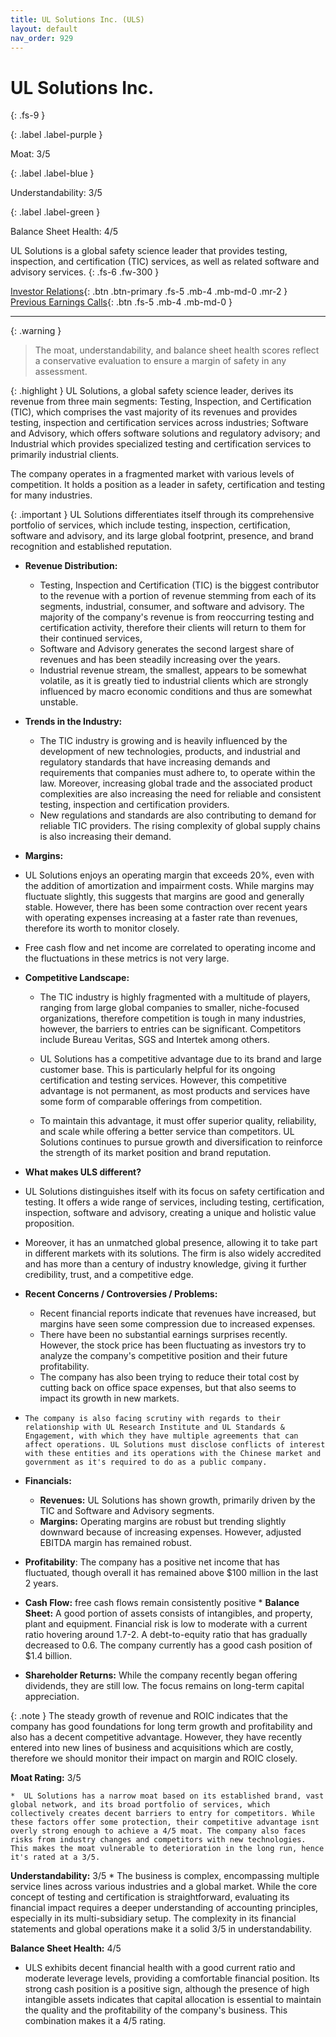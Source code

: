 ```yaml
---
title: UL Solutions Inc. (ULS)
layout: default
nav_order: 929
---
```


# UL Solutions Inc.
{: .fs-9 }

{: .label .label-purple }

Moat: 3/5

{: .label .label-blue }

Understandability: 3/5

{: .label .label-green }

Balance Sheet Health: 4/5

UL Solutions is a global safety science leader that provides testing, inspection, and certification (TIC) services, as well as related software and advisory services.
{: .fs-6 .fw-300 }

[Investor Relations](https://www.google.com/search?q=ULS+investor+relations){: .btn .btn-primary .fs-5 .mb-4 .mb-md-0 .mr-2 }
[Previous Earnings Calls](https://discountingcashflows.com/company/ULS/transcripts/){: .btn .fs-5 .mb-4 .mb-md-0 }

---

{: .warning }
>The moat, understandability, and balance sheet health scores reflect a conservative evaluation to ensure a margin of safety in any assessment.



{: .highlight }
UL Solutions, a global safety science leader, derives its revenue from three main segments: Testing, Inspection, and Certification (TIC), which comprises the vast majority of its revenues and provides testing, inspection and certification services across industries; Software and Advisory, which offers software solutions and regulatory advisory; and Industrial which provides specialized testing and certification services to primarily industrial clients.

The company operates in a fragmented market with various levels of competition. It holds a position as a leader in safety, certification and testing for many industries.

{: .important }
UL Solutions differentiates itself through its comprehensive portfolio of services, which include testing, inspection, certification, software and advisory, and its large global footprint, presence, and brand recognition and established reputation.

*   **Revenue Distribution:**

    *   Testing, Inspection and Certification (TIC) is the biggest contributor to the revenue with a portion of revenue stemming from each of its segments, industrial, consumer, and software and advisory. The majority of the company's revenue is from reoccurring testing and certification activity, therefore their clients will return to them for their continued services,
    *   Software and Advisory generates the second largest share of revenues and has been steadily increasing over the years.
    *  Industrial revenue stream, the smallest, appears to be somewhat volatile, as it is greatly tied to industrial clients which are strongly influenced by macro economic conditions and thus are somewhat unstable.
*   **Trends in the Industry:**

    *  The TIC industry is growing and is heavily influenced by the development of new technologies, products, and industrial and regulatory standards that have increasing demands and requirements that companies must adhere to, to operate within the law. Moreover, increasing global trade and the associated product complexities are also increasing the need for reliable and consistent testing, inspection and certification providers. 
    *   New regulations and standards are also contributing to demand for reliable TIC providers. The rising complexity of global supply chains is also increasing their demand. 
*   **Margins:**

  *   UL Solutions enjoys an operating margin that exceeds 20%, even with the addition of amortization and impairment costs. While margins may fluctuate slightly, this suggests that margins are good and generally stable. However, there has been some contraction over recent years with operating expenses increasing at a faster rate than revenues, therefore its worth to monitor closely. 

  *  Free cash flow and net income are correlated to operating income and the fluctuations in these metrics is not very large. 
*   **Competitive Landscape:**

    *   The TIC industry is highly fragmented with a multitude of players, ranging from large global companies to smaller, niche-focused organizations, therefore competition is tough in many industries, however, the barriers to entries can be significant. Competitors include Bureau Veritas, SGS and Intertek among others.

    *   UL Solutions has a competitive advantage due to its brand and large customer base. This is particularly helpful for its ongoing certification and testing services. However, this competitive advantage is not permanent, as most products and services have some form of comparable offerings from competition.
    *   To maintain this advantage, it must offer superior quality, reliability, and scale while offering a better service than competitors. UL Solutions continues to pursue growth and diversification to reinforce the strength of its market position and brand reputation.
*   **What makes ULS different?**

  *   UL Solutions distinguishes itself with its focus on safety certification and testing. It offers a wide range of services, including testing, certification, inspection, software and advisory, creating a unique and holistic value proposition.
  *  Moreover, it has an unmatched global presence, allowing it to take part in different markets with its solutions. The firm is also widely accredited and has more than a century of industry knowledge, giving it further credibility, trust, and a competitive edge.

    

*   **Recent Concerns / Controversies / Problems:**

    *   Recent financial reports indicate that revenues have increased, but margins have seen some compression due to increased expenses. 
    *    There have been no substantial earnings surprises recently. However, the stock price has been fluctuating as investors try to analyze the company's competitive position and their future profitability. 
    *    The company has also been trying to reduce their total cost by cutting back on office space expenses, but that also seems to impact its growth in new markets.
   *     The company is also facing scrutiny with regards to their relationship with UL Research Institute and UL Standards & Engagement, with which they have multiple agreements that can affect operations. UL Solutions must disclose conflicts of interest with these entities and its operations with the Chinese market and government as it's required to do as a public company.
*   **Financials:**
    *   **Revenues:** UL Solutions has shown growth, primarily driven by the TIC and Software and Advisory segments.
    *   **Margins:** Operating margins are robust but trending slightly downward because of increasing expenses. However, adjusted EBITDA margin has remained robust.
   *   **Profitability**: The company has a positive net income that has fluctuated, though overall it has remained above $100 million in the last 2 years.
  *   **Cash Flow:** free cash flows remain consistently positive
    *   **Balance Sheet:**  A good portion of assets consists of intangibles, and property, plant and equipment. Financial risk is low to moderate with a current ratio hovering around 1.7-2. A debt-to-equity ratio that has gradually decreased to 0.6. The company currently has a good cash position of $1.4 billion.
   *  **Shareholder Returns:** While the company recently began offering dividends, they are still low. The focus remains on long-term capital appreciation.

{: .note }
The steady growth of revenue and ROIC indicates that the company has good foundations for long term growth and profitability and also has a decent competitive advantage. However, they have recently entered into new lines of business and acquisitions which are costly, therefore we should monitor their impact on margin and ROIC closely.
  
    
  **Moat Rating:** 3/5

    *  UL Solutions has a narrow moat based on its established brand, vast global network, and its broad portfolio of services, which collectively creates decent barriers to entry for competitors. While these factors offer some protection, their competitive advantage isnt overly strong enough to achieve a 4/5 moat. The company also faces risks from industry changes and competitors with new technologies. This makes the moat vulnerable to deterioration in the long run, hence it's rated at a 3/5.

    

  **Understandability:** 3/5
    *   The business is complex, encompassing multiple service lines across various industries and a global market. While the core concept of testing and certification is straightforward, evaluating its financial impact requires a deeper understanding of accounting principles, especially in its multi-subsidiary setup. The complexity in its financial statements and global operations make it a solid 3/5 in understandability.
    
  **Balance Sheet Health:** 4/5

   *   ULS exhibits decent financial health with a good current ratio and moderate leverage levels, providing a comfortable financial position. Its strong cash position is a positive sign, although the presence of high intangible assets indicates that capital allocation is essential to maintain the quality and the profitability of the company's business. This combination makes it a 4/5 rating.
    
    
    
    

   
  
